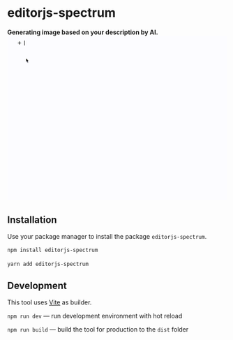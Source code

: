# editorjs-spectrum
**Generating image based on your description by AI.**
![intro](./intro.gif)

## Installation
Use your package manager to install the package `editorjs-spectrum`.

```
npm install editorjs-spectrum

yarn add editorjs-spectrum
```

## Development

This tool uses [Vite](https://vitejs.dev/) as builder.

`npm run dev` — run development environment with hot reload

`npm run build` — build the tool for production to the `dist` folder
